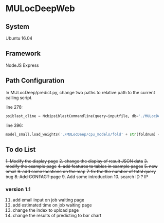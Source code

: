 # MULocDeepWeb

## System

Ubuntu 16.04

## Framework

NodeJS Express

## Path Configuration

In MULocDeep/predict.py, change two paths to relative path to the current calling script.

line 276:
```python
psiblast_cline = NcbipsiblastCommandline(query=inputfile, db='./MULocDeep/db/swissprot/swissprot',num_iterations=3, evalue=0.001, out_ascii_pssm=pssmfile, num_threads=4)
```

line 396: 
```python
model_small.load_weights('./MULocDeep/cpu_models/fold' + str(foldnum) + '_big_lv1_acc-weights.hdf5')
```

## To do List

~~1. Modify the display page~~
~~2. change the display of result JSON data~~
~~3. modify the example page~~
~~4. add features to tables in example pages~~ 
~~5. new email~~
~~6. add some locations on the map~~
~~7. fix the the number of total query bug~~
~~8. Add CONTACT page~~
9. Add some introduction
10.  search ID ? IP
### version 1.1
11. add email input on job waiting page
12. add estimated time on job waiting page
13. change the index to upload page
14. change the results of predicting to bar chart